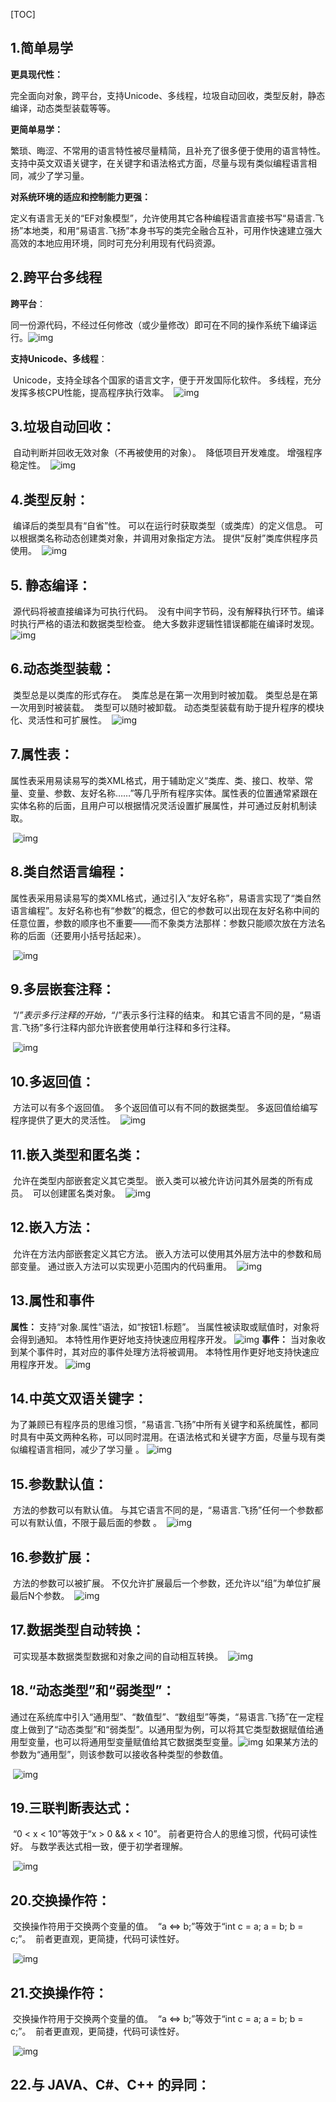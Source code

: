 

[TOC]

## 1.简单易学

**更具现代性：** 

​    完全面向对象，跨平台，支持Unicode、多线程，垃圾自动回收，类型反射，静态编译，动态类型装载等等。

**更简单易学：**

​    繁琐、晦涩、不常用的语言特性被尽量精简，且补充了很多便于使用的语言特性。支持中英文双语关键字，在关键字和语法格式方面，尽量与现有类似编程语言相同，减少了学习量。

**对系统环境的适应和控制能力更强：**

​    定义有语言无关的“EF对象模型”，允许使用其它各种编程语言直接书写“易语言.飞扬”本地类，和用“易语言.飞扬”本身书写的类完全融合互补，可用作快速建立强大高效的本地应用环境，同时可充分利用现有代码资源。  

## 2.跨平台多线程

**跨平台**：

​    同一份源代码，不经过任何修改（或少量修改）即可在不同的操作系统下编译运行。
​       ![img](http://www.dywt.com.cn/eftx/eftximages/etx_1.jpg)

**支持Unicode、多线程**：

​    Unicode，支持全球各个国家的语言文字，便于开发国际化软件。 多线程，充分发挥多核CPU性能，提高程序执行效率。
​       ![img](http://www.dywt.com.cn/eftx/eftximages/etx_2.jpg)

## 3.垃圾自动回收：

​    自动判断并回收无效对象（不再被使用的对象）。
​    降低项目开发难度。
​    增强程序稳定性。 
​       ![img](http://www.dywt.com.cn/eftx/eftximages/etx_4.jpg)

## 4.类型反射：

​    编译后的类型具有“自省”性。
​    可以在运行时获取类型（或类库）的定义信息。
​    可以根据类名称动态创建类对象，并调用对象指定方法。
​    提供“反射”类库供程序员使用。 
​       ![img](http://www.dywt.com.cn/eftx/eftximages/etx_5.jpg)

## 5. 静态编译：

​    源代码将被直接编译为可执行代码。
​    没有中间字节码，没有解释执行环节。
​    编译时执行严格的语法和数据类型检查。
​    绝大多数非逻辑性错误都能在编译时发现。 
​       ![img](http://www.dywt.com.cn/eftx/eftximages/etx_6.jpg)

## 6.动态类型装载：

​    类型总是以类库的形式存在。
​    类库总是在第一次用到时被加载。
​    类型总是在第一次用到时被装载。
​    类型可以随时被卸载。
​    动态类型装载有助于提升程序的模块化、灵活性和可扩展性。 
​       ![img](http://www.dywt.com.cn/eftx/eftximages/etx_7.jpg)

## 7.属性表：

​    属性表采用易读易写的类XML格式，用于辅助定义“类库、类、接口、枚举、常量、变量、参数、友好名称……”等几乎所有程序实体。 
​    属性表的位置通常紧跟在实体名称的后面，且用户可以根据情况灵活设置扩展属性，并可通过反射机制读取。

​       ![img](http://www.dywt.com.cn/eftx/eftximages/etx_8.jpg)  

##  8.类自然语言编程：

​    属性表采用易读易写的类XML格式，通过引入“友好名称”，易语言实现了“类自然语言编程”。 
​    友好名称也有“参数”的概念，但它的参数可以出现在友好名称中间的任意位置，参数的顺序也不重要——而不象类方法那样：参数只能顺次放在方法名称的后面（还要用小括号括起来）。

​       ![img](http://www.dywt.com.cn/eftx/eftximages/etx_9.jpg)  

## 9.多层嵌套注释：

​    “/*”表示多行注释的开始，“*/”表示多行注释的结束。 
​    和其它语言不同的是，“易语言.飞扬”多行注释内部允许嵌套使用单行注释和多行注释。

​       ![img](http://www.dywt.com.cn/eftx/eftximages/etx_10.jpg)  

## 10.多返回值：

​    方法可以有多个返回值。 
​    多个返回值可以有不同的数据类型。
​    多返回值给编写程序提供了更大的灵活性。 
​       ![img](http://www.dywt.com.cn/eftx/eftximages/etx_11.jpg)

## 11.嵌入类型和匿名类：

​    允许在类型内部嵌套定义其它类型。 
​    嵌入类可以被允许访问其外层类的所有成员。
​    可以创建匿名类对象。 
​       ![img](http://www.dywt.com.cn/eftx/eftximages/etx_12.jpg)

## 12.嵌入方法：

​    允许在方法内部嵌套定义其它方法。 
​    嵌入方法可以使用其外层方法中的参数和局部变量。
​    通过嵌入方法可以实现更小范围内的代码重用。 
​       ![img](http://www.dywt.com.cn/eftx/eftximages/etx_13.jpg)

## 13.属性和事件

 **属性：** 
    支持“对象.属性”语法，如“按钮1.标题”。 
    当属性被读取或赋值时，对象将会得到通知。
    本特性用作更好地支持快速应用程序开发。 
       ![img](http://www.dywt.com.cn/eftx/eftximages/etx_14.jpg)
  **事件：** 
    当对象收到某个事件时，其对应的事件处理方法将被调用。 本特性用作更好地支持快速应用程序开发。 
       ![img](http://www.dywt.com.cn/eftx/eftximages/etx_15.jpg)



##  14.中英文双语关键字：

​    为了兼顾已有程序员的思维习惯，“易语言.飞扬”中所有关键字和系统属性，都同时具有中英文两种名称，可以同时混用。 
​    在语法格式和关键字方面，尽量与现有类似编程语言相同，减少了学习量 。 
​       ![img](http://www.dywt.com.cn/eftx/eftximages/etx_16.jpg)



## 15.参数默认值：

​    方法的参数可以有默认值。 
​    与其它语言不同的是，“易语言.飞扬”任何一个参数都可以有默认值，不限于最后面的参数 。 
​       ![img](http://www.dywt.com.cn/eftx/eftximages/etx_17.jpg)

## 16.参数扩展：

​    方法的参数可以被扩展。 
​    不仅允许扩展最后一个参数，还允许以“组”为单位扩展最后N个参数。 
​       ![img](http://www.dywt.com.cn/eftx/eftximages/etx_18.jpg)



## 17.数据类型自动转换：

​    可实现基本数据类型数据和对象之间的自动相互转换。 
​       ![img](http://www.dywt.com.cn/eftx/eftximages/etx_19.jpg)



 

##  18.“动态类型”和“弱类型”：

​    通过在系统库中引入“通用型”、“数值型”、“数组型”等类，“易语言.飞扬”在一定程度上做到了“动态类型”和“弱类型”。
​    以通用型为例，可以将其它类型数据赋值给通用型变量，也可以将通用型变量赋值给其它数据类型变量。
​       ![img](http://www.dywt.com.cn/eftx/eftximages/etx_20.jpg)     如果某方法的参数为“通用型”，则该参数可以接收各种类型的参数值。

​       ![img](http://www.dywt.com.cn/eftx/eftximages/etx_21.jpg)



##   19.三联判断表达式：

​    “0 < x < 10”等效于“x > 0 && x < 10”。
​    前者更符合人的思维习惯，代码可读性好。
​    与数学表达式相一致，便于初学者理解。

​       ![img](http://www.dywt.com.cn/eftx/eftximages/etx_22.jpg)  

##   20.交换操作符：

​    交换操作符用于交换两个变量的值。
​    “a <=> b;”等效于“int c = a; a = b; b = c;”。
​    前者更直观，更简捷，代码可读性好。

​       ![img](http://www.dywt.com.cn/eftx/eftximages/etx_23.jpg)  

##   21.交换操作符：

​    交换操作符用于交换两个变量的值。
​    “a <=> b;”等效于“int c = a; a = b; b = c;”。
​    前者更直观，更简捷，代码可读性好。

​       ![img](http://www.dywt.com.cn/eftx/eftximages/etx_23.jpg)  

## 22.与 JAVA、C#、C++ 的异同：
